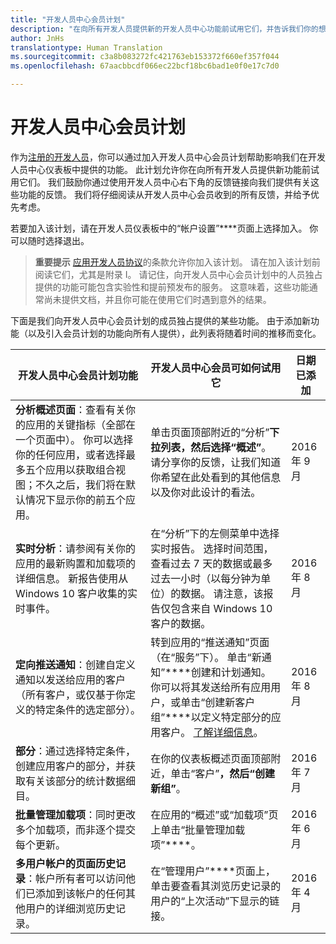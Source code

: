 ```yaml
---
title: "开发人员中心会员计划"
description: "在向所有开发人员提供新的开发人员中心功能前试用它们，并告诉我们你的想法。"
author: JnHs
translationtype: Human Translation
ms.sourcegitcommit: c3a8b083272fc421763eb153372f660ef357f044
ms.openlocfilehash: 67aacbbcdf066ec22bcf18bc6bad1e0f0e17c7d0

---
```


# 开发人员中心会员计划

作为[注册的开发人员](http://go.microsoft.com/fwlink/?LinkID=615100)，你可以通过加入开发人员中心会员计划帮助影响我们在开发人员中心仪表板中提供的功能。 此计划允许你在向所有开发人员提供新功能前试用它们。 我们鼓励你通过使用开发人员中心右下角的反馈链接向我们提供有关这些功能的反馈。 我们将仔细阅读从开发人员中心会员收到的所有反馈，并给予优先考虑。

若要加入该计划，请在开发人员仪表板中的“帐户设置”****页面上选择加入。 你可以随时选择退出。

> **重要提示** [应用开发人员协议](https://msdn.microsoft.com/windows/apps/hh694058.aspx)的条款允许你加入该计划。 请在加入该计划前阅读它们，尤其是附录 I。 请记住，向开发人员中心会员计划中的人员独占提供的功能可能包含实验性和提前预发布的服务。 这意味着，这些功能通常尚未提供文档，并且你可能在使用它们时遇到意外的结果。 

下面是我们向开发人员中心会员计划的成员独占提供的某些功能。 由于添加新功能（以及引入会员计划的功能向所有人提供），此列表将随着时间的推移而变化。

| 开发人员中心会员计划功能   | 开发人员中心会员可如何试用它 | 日期已添加 |
|--------------------------------------|------------------------------------|------------|
|**分析概述页面**：查看有关你的应用的关键指标（全部在一个页面中）。 你可以选择你的任何应用，或者选择最多五个应用以获取组合视图；不久之后，我们将在默认情况下显示你的前五个应用。 | 单击页面顶部附近的“分析”****下拉列表，然后选择“概述”****。 请分享你的反馈，让我们知道你希望在此处看到的其他信息以及你对此设计的看法。  |2016 年 9 月|
|**实时分析**：请参阅有关你的应用的最新购置和加载项的详细信息。 新报告使用从 Windows 10 客户收集的实时事件。 | 在“分析”下的左侧菜单中选择实时报告。 选择时间范围，查看过去 7 天的数据或最多过去一小时（以每分钟为单位）的数据。 请注意，该报告仅包含来自 Windows 10 客户的数据。  |2016 年 8 月|
|**定向推送通知**：创建自定义通知以发送给应用的客户（所有客户，或仅基于你定义的特定条件的选定部分）。 | 转到应用的“推送通知”页面（在“服务”下）。 单击“新通知”****创建和计划通知。 你可以将其发送给所有应用用户，或单击“创建新客户组”****以定义特定部分的应用客户。 [了解详细信息](http://go.microsoft.com/fwlink/p/?LinkId=718017)。  |2016 年 8 月|
|**部分**：通过选择特定条件，创建应用客户的部分，并获取有关该部分的统计数据细目。 | 在你的仪表板概述页面顶部附近，单击“客户”****，然后“创建新组”****。 |2016 年 7 月|
|**批量管理加载项**：同时更改多个加载项，而非逐个提交每个更新。 | 在应用的“概述”或“加载项”页上单击“批量管理加载项”****。 |2016 年 6 月|
|**多用户帐户的页面历史记录**：帐户所有者可以访问他们已添加到该帐户的任何其他用户的详细浏览历史记录。|在“管理用户”****页面上，单击要查看其浏览历史记录的用户的“上次活动”下显示的链接。|2016 年 4 月|








<!--HONumber=Sep16_HO2-->


